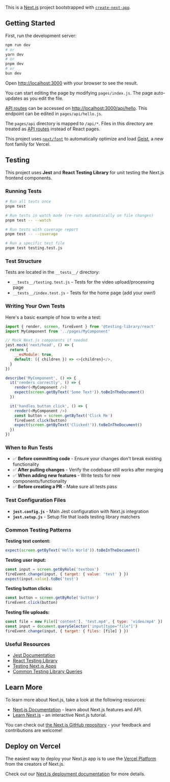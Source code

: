 This is a [Next.js](https://nextjs.org) project bootstrapped with [`create-next-app`](https://nextjs.org/docs/pages/api-reference/create-next-app).

## Getting Started

First, run the development server:

```bash
npm run dev
# or
yarn dev
# or
pnpm dev
# or
bun dev
```

Open [http://localhost:3000](http://localhost:3000) with your browser to see the result.

You can start editing the page by modifying `pages/index.js`. The page auto-updates as you edit the file.

[API routes](https://nextjs.org/docs/pages/building-your-application/routing/api-routes) can be accessed on [http://localhost:3000/api/hello](http://localhost:3000/api/hello). This endpoint can be edited in `pages/api/hello.js`.

The `pages/api` directory is mapped to `/api/*`. Files in this directory are treated as [API routes](https://nextjs.org/docs/pages/building-your-application/routing/api-routes) instead of React pages.

This project uses [`next/font`](https://nextjs.org/docs/pages/building-your-application/optimizing/fonts) to automatically optimize and load [Geist](https://vercel.com/font), a new font family for Vercel.

## Testing

This project uses **Jest** and **React Testing Library** for unit testing the Next.js frontend components.

### Running Tests

```bash
# Run all tests once
pnpm test

# Run tests in watch mode (re-runs automatically on file changes)
pnpm test -- --watch

# Run tests with coverage report
pnpm test -- --coverage

# Run a specific test file
pnpm test testing.test.js
```

### Test Structure

Tests are located in the `__tests__/` directory:
- `__tests__/testing.test.js` - Tests for the video upload/processing page
- `__tests__/index.test.js` - Tests for the home page (add your own!)

### Writing Your Own Tests

Here's a basic example of how to write a test:

```javascript
import { render, screen, fireEvent } from '@testing-library/react'
import MyComponent from '../pages/MyComponent'

// Mock Next.js components if needed
jest.mock('next/head', () => {
  return {
    __esModule: true,
    default: ({ children }) => <>{children}</>,
  }
})

describe('MyComponent', () => {
  it('renders correctly', () => {
    render(<MyComponent />)
    expect(screen.getByText('Some Text')).toBeInTheDocument()
  })

  it('handles button click', () => {
    render(<MyComponent />)
    const button = screen.getByText('Click Me')
    fireEvent.click(button)
    expect(screen.getByText('Clicked!')).toBeInTheDocument()
  })
})
```

### When to Run Tests

- ✅ **Before committing code** - Ensure your changes don't break existing functionality
- ✅ **After pulling changes** - Verify the codebase still works after merging
- ✅ **When adding new features** - Write tests for new components/functionality
- ✅ **Before creating a PR** - Make sure all tests pass

### Test Configuration Files

- **`jest.config.js`** - Main Jest configuration with Next.js integration
- **`jest.setup.js`** - Setup file that loads testing library matchers

### Common Testing Patterns

**Testing text content:**
```javascript
expect(screen.getByText('Hello World')).toBeInTheDocument()
```

**Testing user input:**
```javascript
const input = screen.getByRole('textbox')
fireEvent.change(input, { target: { value: 'test' } })
expect(input.value).toBe('test')
```

**Testing button clicks:**
```javascript
const button = screen.getByRole('button')
fireEvent.click(button)
```

**Testing file uploads:**
```javascript
const file = new File(['content'], 'test.mp4', { type: 'video/mp4' })
const input = document.querySelector('input[type="file"]')
fireEvent.change(input, { target: { files: [file] } })
```

### Useful Resources

- [Jest Documentation](https://jestjs.io/docs/getting-started)
- [React Testing Library](https://testing-library.com/docs/react-testing-library/intro/)
- [Testing Next.js Apps](https://nextjs.org/docs/testing)
- [Common Testing Library Queries](https://testing-library.com/docs/queries/about)

## Learn More

To learn more about Next.js, take a look at the following resources:

- [Next.js Documentation](https://nextjs.org/docs) - learn about Next.js features and API.
- [Learn Next.js](https://nextjs.org/learn-pages-router) - an interactive Next.js tutorial.

You can check out [the Next.js GitHub repository](https://github.com/vercel/next.js) - your feedback and contributions are welcome!

## Deploy on Vercel

The easiest way to deploy your Next.js app is to use the [Vercel Platform](https://vercel.com/new?utm_medium=default-template&filter=next.js&utm_source=create-next-app&utm_campaign=create-next-app-readme) from the creators of Next.js.

Check out our [Next.js deployment documentation](https://nextjs.org/docs/pages/building-your-application/deploying) for more details.
